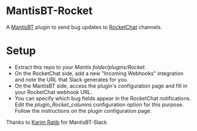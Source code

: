 MantisBT-Rocket
==============

A [MantisBT](http://www.mantisbt.org/) plugin to send bug updates to [RocketChat](https://rocket.chat/) channels.


# Setup
* Extract this repo to your *Mantis folder/plugins/Rocket*.
* On the RocketChat side, add a new "Incoming Webhooks" integration and note the URL that Slack generates for you.
* On the MantisBT side, access the plugin's configuration page and fill in your RocketChat webhook URL.
* You can specify which bug fields appear in the RocketChat notifications. Edit the *plugin_Rocket_columns* configuration option for this purpose.  Follow the instructions on the plugin configuration page.

Thanks to [Karim Ratib](https://github.com/infojunkie) for MantisBT-Slack
